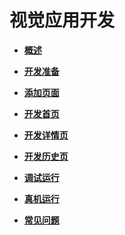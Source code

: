 # 视觉应用开发<a name="ZH-CN_TOPIC_0000001054091016"></a>

-   **[概述](概述-6.md)**  

-   **[开发准备](开发准备.md)**  

-   **[添加页面](添加页面.md)**  

-   **[开发首页](开发首页.md)**  

-   **[开发详情页](开发详情页.md)**  

-   **[开发历史页](开发历史页.md)**  

-   **[调试运行](调试运行.md)**  

-   **[真机运行](真机运行.md)**  

-   **[常见问题](常见问题.md)**  


